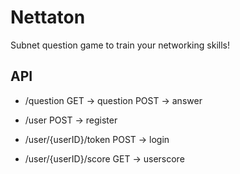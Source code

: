 # Nettaton

Subnet question game to train your networking skills!

## API

* /question
GET  -> question
POST -> answer

* /user
POST -> register

* /user/{userID}/token
POST -> login

* /user/{userID}/score
GET  -> userscore